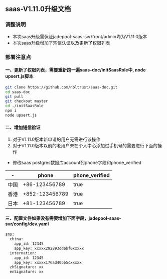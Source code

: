 ## saas-V1.11.0升级文档
### 调整说明
- 本次saas升级需保证jadepool-saas-svr/front/admin均为V1.11.0版本
- 本次saas升级增加了短信认证以及更新了权限列表

### 部署注意点
#### 一、更新了权限列表，需要重新跑一遍saas-doc/initSaasRole中, node upsert.js脚本
```bash
git clone https://github.com/nbltrust/saas-doc.git
cd saas-doc
git pull
git checkout master
cd ./initSaasRole
npm i
node upsert.js
```
#### 二、增加短信验证
1. 对于V1.11.0版本新申请的用户无需进行该操作
2. 对于V1.11.0版本以前的老用户未在个人中心添加过手机号的需要进行下面的操作
- 修改saas postgres数据库account列phone字段和phone_verified


 -| phone |  phone_verified  
-|-|-
中国 | +86-123456789 | true |
香港 | +852-123456789 | true |
日本 | +81-123456789 | true |

####  三、配置文件如果没有需要增加下面字段，jadepool-saas-svr/config/dev.yaml
```bash
sms:
  china:
    app_id: 12345
    app_key: xxxxx292893dd6bf0xxxxx
  internation:
    app_id: 12345
    app_key: xxxxx176ad40bb5cxxxxx
  zhSignature: xx
  enSignature: xx
```
